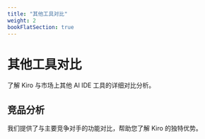 ```yaml
---
title: "其他工具对比"
weight: 2
bookFlatSection: true
---
```


# 其他工具对比

了解 Kiro 与市场上其他 AI IDE 工具的详细对比分析。

## 竞品分析

我们提供了与主要竞争对手的功能对比，帮助您了解 Kiro 的独特优势。